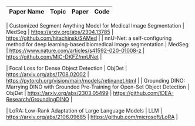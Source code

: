 | Paper Name | Topic | Paper | Code |
| ------ | ----- | ------- | ---- |

| Customized Segment Anything Model for Medical Image Segmentation  | MedSeg  | https://arxiv.org/abs/2304.13785 | https://github.com/hitachinsk/SAMed |
| nnU-Net: a self-configuring method for deep learning-based biomedical image segmentation  | MedSeg  | https://www.nature.com/articles/s41592-020-01008-z | https://github.com/MIC-DKFZ/nnUNet |

| Focal Loss for Dense Object Detection | ObjDet  | https://arxiv.org/abs/1708.02002 | https://pytorch.org/vision/main/models/retinanet.html |
| Grounding DINO: Marrying DINO with Grounded Pre-Training for Open-Set Object Detection  | ObjDet  | https://arxiv.org/abs/2303.05499 | https://github.com/IDEA-Research/GroundingDINO |

| LoRA: Low-Rank Adaptation of Large Language Models  | LLM  | https://arxiv.org/abs/2106.09685 | https://github.com/microsoft/LoRA |

